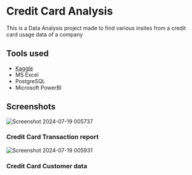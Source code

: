 
# Credit Card Analysis

This is a Data Analysis project made to find various insites from a credit card usage data of a company

## Tools used

 - [Kaggle](https://www.kaggle.com)
 - MS Excel
 - PostgreSQL
 - Microsoft PowerBI
## Screenshots

![Screenshot 2024-07-19 005737](https://github.com/user-attachments/assets/45070451-701b-4d4a-b1a0-61ae4d31028b)
###                             Credit Card Transaction report





![Screenshot 2024-07-19 005931](https://github.com/user-attachments/assets/093c4648-6bed-4202-b27f-81072d7e0629)
###                             Credit Card Customer data
